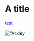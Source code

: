 # A title

<!DOCTYPE html>

<html>
<body>
<p style="color:blue; line-height:1.5;">test</p>
<p><img alt=”Ackley F” src=”https://imgur.com/a/XXwrveu /><p>
<html>
<body>
